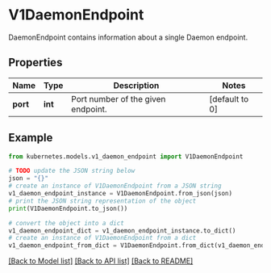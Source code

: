 # V1DaemonEndpoint

DaemonEndpoint contains information about a single Daemon endpoint.

## Properties

Name | Type | Description | Notes
------------ | ------------- | ------------- | -------------
**port** | **int** | Port number of the given endpoint. | [default to 0]

## Example

```python
from kubernetes.models.v1_daemon_endpoint import V1DaemonEndpoint

# TODO update the JSON string below
json = "{}"
# create an instance of V1DaemonEndpoint from a JSON string
v1_daemon_endpoint_instance = V1DaemonEndpoint.from_json(json)
# print the JSON string representation of the object
print(V1DaemonEndpoint.to_json())

# convert the object into a dict
v1_daemon_endpoint_dict = v1_daemon_endpoint_instance.to_dict()
# create an instance of V1DaemonEndpoint from a dict
v1_daemon_endpoint_from_dict = V1DaemonEndpoint.from_dict(v1_daemon_endpoint_dict)
```
[[Back to Model list]](../README.md#documentation-for-models) [[Back to API list]](../README.md#documentation-for-api-endpoints) [[Back to README]](../README.md)


